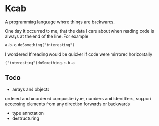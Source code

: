 # Kcab

A programming language where things are backwards.

One day it occurred to me, that the data I care about when reading code is always at the end of the line. For example

```
a.b.c.doSomething("interesting")
```

I wondered If reading would be quicker if code were mirrored horizontally

```
("interesting")doSomething.c.b.a
```

## Todo

- arrays and objects

ordered and unordered composite type, numbers and identifiers, support accessing elements from any direction forwards or backwards

- type annotation
- destructuring